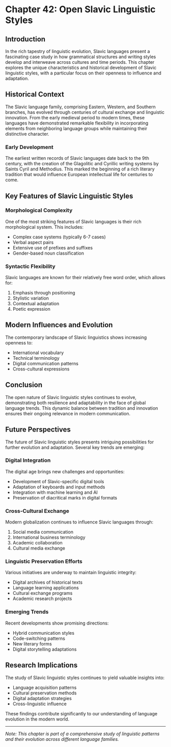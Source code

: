 # Chapter 42: Open Slavic Linguistic Styles

## Introduction

In the rich tapestry of linguistic evolution, Slavic languages present a fascinating case study in how grammatical structures and writing styles develop and interweave across cultures and time periods. This chapter explores the unique characteristics and historical development of Slavic linguistic styles, with a particular focus on their openness to influence and adaptation.

## Historical Context

The Slavic language family, comprising Eastern, Western, and Southern branches, has evolved through centuries of cultural exchange and linguistic innovation. From the early medieval period to modern times, these languages have demonstrated remarkable flexibility in incorporating elements from neighboring language groups while maintaining their distinctive character.

### Early Development

The earliest written records of Slavic languages date back to the 9th century, with the creation of the Glagolitic and Cyrillic writing systems by Saints Cyril and Methodius. This marked the beginning of a rich literary tradition that would influence European intellectual life for centuries to come.

## Key Features of Slavic Linguistic Styles

### Morphological Complexity

One of the most striking features of Slavic languages is their rich morphological system. This includes:

- Complex case systems (typically 6-7 cases)
- Verbal aspect pairs
- Extensive use of prefixes and suffixes
- Gender-based noun classification

### Syntactic Flexibility

Slavic languages are known for their relatively free word order, which allows for:

1. Emphasis through positioning
2. Stylistic variation
3. Contextual adaptation
4. Poetic expression

## Modern Influences and Evolution

The contemporary landscape of Slavic linguistics shows increasing openness to:

- International vocabulary
- Technical terminology
- Digital communication patterns
- Cross-cultural expressions

## Conclusion

The open nature of Slavic linguistic styles continues to evolve, demonstrating both resilience and adaptability in the face of global language trends. This dynamic balance between tradition and innovation ensures their ongoing relevance in modern communication.


## Future Perspectives

The future of Slavic linguistic styles presents intriguing possibilities for further evolution and adaptation. Several key trends are emerging:

### Digital Integration

The digital age brings new challenges and opportunities:

- Development of Slavic-specific digital tools
- Adaptation of keyboards and input methods
- Integration with machine learning and AI
- Preservation of diacritical marks in digital formats

### Cross-Cultural Exchange

Modern globalization continues to influence Slavic languages through:

1. Social media communication
2. International business terminology
3. Academic collaboration
4. Cultural media exchange

### Linguistic Preservation Efforts

Various initiatives are underway to maintain linguistic integrity:

- Digital archives of historical texts
- Language learning applications
- Cultural exchange programs
- Academic research projects

### Emerging Trends

Recent developments show promising directions:

- Hybrid communication styles
- Code-switching patterns
- New literary forms
- Digital storytelling adaptations

## Research Implications

The study of Slavic linguistic styles continues to yield valuable insights into:

- Language acquisition patterns
- Cultural preservation methods
- Digital adaptation strategies
- Cross-linguistic influence

These findings contribute significantly to our understanding of language evolution in the modern world.

---

*Note: This chapter is part of a comprehensive study of linguistic patterns and their evolution across different language families.*
